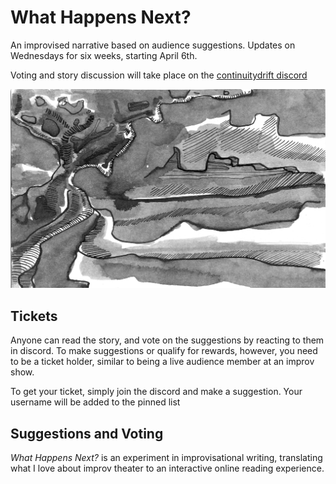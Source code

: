 # What Happens Next?

An improvised narrative based on audience suggestions. Updates on Wednesdays for six weeks, starting April 6th.

Voting and story discussion will take place on the [continuitydrift discord](https://discord.gg/u4HMFmr4)

![main_image](/images/dreamscape.jpg)

## Tickets

Anyone can read the story, and vote on the suggestions by reacting to them in discord. To make suggestions or qualify for rewards, however, you need to be a ticket holder, similar to being a live audience member at an improv show.

To get your ticket, simply join the discord and make a suggestion. Your username will be added to the pinned list

## Suggestions and Voting

*What Happens Next?* is an experiment in improvisational writing, translating what I love about improv theater to an interactive online reading experience.
